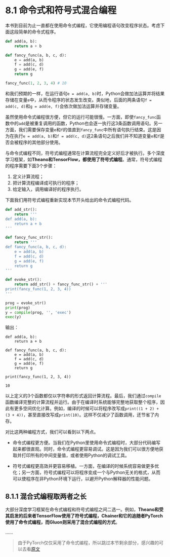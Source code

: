 # 8.1 命令式和符号式混合编程

本书到目前为止一直都在使用命令式编程，它使用编程语句改变程序状态。考虑下面这段简单的命令式程序。

``` python
def add(a, b):
    return a + b

def fancy_func(a, b, c, d):
    e = add(a, b)
    f = add(c, d)
    g = add(e, f)
    return g

fancy_func(1, 2, 3, 4) # 10
```

和我们预期的一样，在运行语句`e = add(a, b)`时，Python会做加法运算并将结果存储在变量`e`中，从而令程序的状态发生改变。类似地，后面的两条语句`f = add(c, d)`和`g = add(e, f)`会依次做加法运算并存储变量。

虽然使用命令式编程很方便，但它的运行可能很慢。一方面，即使`fancy_func`函数中的`add`是被重复调用的函数，Python也会逐一执行这3条函数调用语句。另一方面，我们需要保存变量`e`和`f`的值直到`fancy_func`中所有语句执行结束。这是因为在执行`e = add(a, b)`和`f = add(c, d)`这2条语句之后我们并不知道变量`e`和`f`是否会被程序的其他部分使用。

与命令式编程不同，符号式编程通常在计算流程完全定义好后才被执行。多个深度学习框架，如**Theano和TensorFlow，都使用了符号式编程**。通常，符号式编程的程序需要下面3个步骤：

1. 定义计算流程；
2. 把计算流程编译成可执行的程序；
3. 给定输入，调用编译好的程序执行。

下面我们用符号式编程重新实现本节开头给出的命令式编程代码。

``` python
def add_str():
    return '''
def add(a, b):
    return a + b
'''

def fancy_func_str():
    return '''
def fancy_func(a, b, c, d):
    e = add(a, b)
    f = add(c, d)
    g = add(e, f)
    return g
'''

def evoke_str():
    return add_str() + fancy_func_str() + '''
print(fancy_func(1, 2, 3, 4))
'''

prog = evoke_str()
print(prog)
y = compile(prog, '', 'exec')
exec(y)
```
输出：
```
def add(a, b):
    return a + b

def fancy_func(a, b, c, d):
    e = add(a, b)
    f = add(c, d)
    g = add(e, f)
    return g

print(fancy_func(1, 2, 3, 4))

10
```

以上定义的3个函数都仅以字符串的形式返回计算流程。最后，我们通过`compile`函数编译完整的计算流程并运行。由于在编译时系统能够完整地获取整个程序，因此有更多空间优化计算。例如，编译的时候可以将程序改写成`print((1 + 2) + (3 + 4))`，甚至直接改写成`print(10)`。这样不仅减少了函数调用，还节省了内存。

对比这两种编程方式，我们可以看到以下两点。

* 命令式编程更方便。当我们在Python里使用命令式编程时，大部分代码编写起来都很直观。同时，命令式编程更容易调试。这是因为我们可以很方便地获取并打印所有的中间变量值，或者使用Python的调试工具。

* 符号式编程更高效并更容易移植。一方面，在编译的时候系统容易做更多优化；另一方面，符号式编程可以将程序变成一个与Python无关的格式，从而可以使程序在非Python环境下运行，以避开Python解释器的性能问题。


## 8.1.1 混合式编程取两者之长

大部分深度学习框架在命令式编程和符号式编程之间二选一。例如，**Theano和受其启发的后来者TensorFlow使用了符号式编程，Chainer和它的追随者PyTorch使用了命令式编程，而Gluon则采用了混合式编程的方式**。

......

> 由于PyTorch仅仅采用了命令式编程，所以跳过本节剩余部分，感兴趣的可以去看[原文](https://zh.d2l.ai/chapter_computational-performance/hybridize.html)
